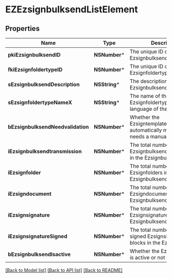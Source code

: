 # EZEzsignbulksendListElement

## Properties
Name | Type | Description | Notes
------------ | ------------- | ------------- | -------------
**pkiEzsignbulksendID** | **NSNumber*** | The unique ID of the Ezsignbulksend | 
**fkiEzsignfoldertypeID** | **NSNumber*** | The unique ID of the Ezsignfoldertype. | 
**sEzsignbulksendDescription** | **NSString*** | The description of the Ezsignbulksend | 
**sEzsignfoldertypeNameX** | **NSString*** | The name of the Ezsignfoldertype in the language of the requester | 
**bEzsignbulksendNeedvalidation** | **NSNumber*** | Whether the Ezsigntemplatepackage was automatically modified and needs a manual validation | 
**iEzsignbulksendtransmission** | **NSNumber*** | The total number of Ezsignbulksendtransmissions in the Ezsignbulksend | 
**iEzsignfolder** | **NSNumber*** | The total number of Ezsignfolders in the Ezsignbulksend | 
**iEzsigndocument** | **NSNumber*** | The total number of Ezsigndocuments in the Ezsignbulksend | 
**iEzsignsignature** | **NSNumber*** | The total number of Ezsignsignature in the Ezsignbulksend | 
**iEzsignsignatureSigned** | **NSNumber*** | The total number of already signed Ezsignsignature blocks in the Ezsignbulksend | 
**bEzsignbulksendIsactive** | **NSNumber*** | Whether the Ezsignbulksend is active or not | 

[[Back to Model list]](../README.md#documentation-for-models) [[Back to API list]](../README.md#documentation-for-api-endpoints) [[Back to README]](../README.md)


